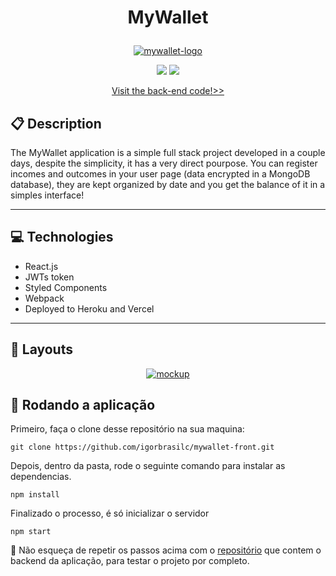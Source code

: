 # <p align = "center"> MyWallet </p>

<p align="center">
   <a href="https://imgbb.com/"><img src="https://i.ibb.co/Yyv3TsT/mywallet-logo.png" alt="mywallet-logo" border="0"></a>
</p>

<p align = "center">
   <img src="https://img.shields.io/badge/author-igorbrasilc-4dae71?style=flat-square" />
   <img src="https://img.shields.io/github/languages/count/igorbrasilc/mywallet-front?color=4dae71&style=flat-square" />
</p>

<p align="center">
   <a href="https://github.com/igorbrasilc/mywallet-back">Visit the back-end code!>></a>
</p>


##  :clipboard: Description

The MyWallet application is a simple full stack project developed in a couple days, despite the simplicity, it has a very direct pourpose. You can register incomes and outcomes in your user page (data encrypted in a MongoDB database), they are kept organized by date and you get the balance of it in a simples interface! 
***

## :computer:	 Technologies

- React.js
- JWTs token
- Styled Components
- Webpack
- Deployed to Heroku and Vercel

***

## :rocket: Layouts

<p align="center">
<a href="https://ibb.co/r71HysY"><img src="https://i.ibb.co/kHWXc1j/mockup.png" alt="mockup" border="0"></a>
</p>


## 🏁 Rodando a aplicação


Primeiro, faça o clone desse repositório na sua maquina:

```
git clone https://github.com/igorbrasilc/mywallet-front.git
```

Depois, dentro da pasta, rode o seguinte comando para instalar as dependencias.

```
npm install
```

Finalizado o processo, é só inicializar o servidor
```
npm start
```

:stop_sign: Não esqueça de repetir os passos acima com o [repositório](https://github.com/igorbrasilc/mywallet-back.git) que contem o backend da aplicação, para testar o projeto por completo.
